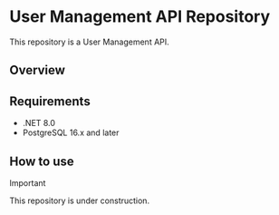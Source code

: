 # User Management API Repository

This repository is a User Management API.

## Overview

## Requirements

- .NET 8.0
- PostgreSQL 16.x and later

## How to use

> [!IMPORTANT]
> This repository is under construction.

